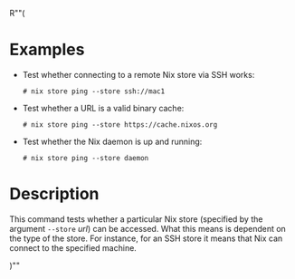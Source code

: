 R""(

# Examples

* Test whether connecting to a remote Nix store via SSH works:

  ```console
  # nix store ping --store ssh://mac1
  ```

* Test whether a URL is a valid binary cache:

  ```console
  # nix store ping --store https://cache.nixos.org
  ```

* Test whether the Nix daemon is up and running:

  ```console
  # nix store ping --store daemon
  ```

# Description

This command tests whether a particular Nix store (specified by the
argument `--store` *url*) can be accessed. What this means is
dependent on the type of the store. For instance, for an SSH store it
means that Nix can connect to the specified machine.

)""
